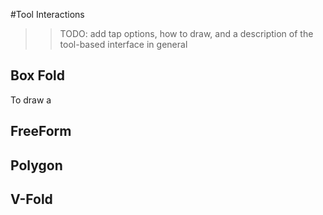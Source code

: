 #Tool Interactions

>>TODO: add tap options, how to draw, and a description of the tool-based interface in general

## Box Fold

To draw a 

## FreeForm

## Polygon

## V-Fold

